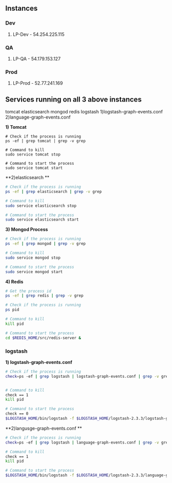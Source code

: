 ## Instances ##

### Dev ###

1. LP-Dev - 54.254.225.115

### QA ###

1. LP-QA - 54.179.153.127


### Prod ###
1. LP-Prod - 52.77.241.169

## Services running on all 3 above instances ##
tomcat
elasticsearch
mongod
redis
logstash 
  1)logstash-graph-events.conf
  2)language-graph-events.conf


**1) Tomcat**

```
# Check if the process is running
ps -ef | grep tomcat | grep -v grep

# Command to kill
sudo service tomcat stop

# Command to start the process
sudo service tomcat start
```

**2)elasticsearch **

```sh 
# Check if the process is running
ps -ef | grep elasticsearch | grep -v grep

# Command to kill
sudo service elasticsearch stop

# Command to start the process
sudo service elasticsearch start
```

**3) Mongod Process**

```sh 
# Check if the process is running
ps -ef | grep mongod | grep -v grep

# Command to kill
sudo service mongod stop

# Command to start the process
sudo service mongod start
```

**4) Redis**

```sh 
# Get the process id
ps -ef | grep redis | grep -v grep

# Check if the process is running
ps pid

# Command to kill
kill pid

# Command to start the process
cd $REDIS_HOME/src/redis-server &
```



### logstash ###

**1) logstash-graph-events.conf**

```sh 
# Check if the process is running
check=ps -ef | grep logstash | logstash-graph-events.conf | grep -v grep | wc -l


# Command to kill
check == 1
kill pid

# Command to start the process
check == 0
$LOGSTASH_HOME/bin/logstash -f $LOGSTASH_HOME/logstash-2.3.3/logstash-graph-events.conf -v &
```

**2)langusge-graph-events.conf **

```sh 
# Check if the process is running
check=ps -ef | grep logstash | language-graph-events.conf | grep -v grep | wc -l

# Command to kill
check == 1
kill pid

# Command to start the process
$LOGSTASH_HOME/bin/logstash -f $LOGSTASH_HOME/logstash-2.3.3/language-graph-events.conf -v &
```